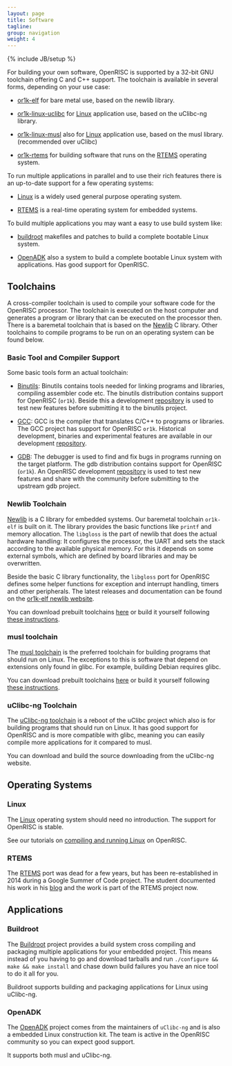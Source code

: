 ```yaml
---
layout: page
title: Software
tagline:
group: navigation
weight: 4
---
```

{% include JB/setup %}

For building your own software, OpenRISC is supported by a 32-bit GNU
toolchain offering C and C++ support. The toolchain is available in
several forms, depending on your use case:

* [or1k-elf](#mewlib-toolchain) for bare metal use, based on the
  newlib library.

* [or1k-linux-uclibc](#uclibc-ng-toolchain) for [Linux](#linux) application use, based on the
  uClibc-ng library.

* [or1k-linux-musl](#musl-toolchain) also for [Linux](#linux) application
  use, based on the musl library. (recommended over uClibc)

* [or1k-rtems](#rtems-toolchain) for building software that runs on
  the [RTEMS](#rtems) operating system.

To run multiple applications in parallel and to use their rich
features there is an up-to-date support for a few operating systems:

* [Linux](#linux) is a widely used general purpose operating system.

* [RTEMS](#rtems) is a real-time operating system for embedded
  systems.

To build multiple applications you may want a easy to use build system
like:

* [buildroot](#buildroot) makefiles and patches to build a complete bootable
  Linux system.

* [OpenADK](#openadk) also a system to build a complete bootable Linux system
  with applications.  Has good support for OpenRISC.

## Toolchains

A cross-compiler toolchain is used to compile your software code for
the OpenRISC processor. The toolchain is executed on the host
computer and generates a program or library that can be executed on
the processor then. There is a baremetal toolchain that is based on
the [Newlib](https://sourceware.org/newlib/) C library. Other
toolchains to compile programs to be run on an operating system can be
found below.

### Basic Tool and Compiler Support

Some basic tools form an actual toolchain:

* [Binutils](https://www.gnu.org/s/binutils/): Binutils contains tools
  needed for linking programs and libraries, compiling assembler code
  etc. The binutils distribution contains support for OpenRISC
  (`or1k`). Beside this a development
  [repository](https://github.com/openrisc/binutils-gdb) is used to
  test new features before submitting it to the binutils project.

* [GCC](https://gcc.gnu.org): GCC is the compiler that translates
  C/C++ to programs or libraries. The GCC project has support for
  OpenRISC `or1k`.  Historical development, binaries and experimental
  features are available in our development [repository](https://github.com/openrisc/or1k-gcc).

* [GDB](https://www.gnu.org/s/gdb/): The debugger is used to find and
  fix bugs in programs running on the target platform. The gdb distribution
  contains support for OpenRISC (`or1k`). An OpenRISC development
  [repository](https://github.com/openrisc/binutils-gdb) is used to test
  new features and share with the community before submitting to the upstream
  gdb project.

### Newlib Toolchain

[Newlib](https://sourceware.org/newlib/) is a C library for embedded
systems. Our baremetal toolchain `or1k-elf` is built on it.  The
library provides the basic functions like `printf` and memory
allocation. The `libgloss` is the part of newlib that does the actual
hardware handling: It configures the processor, the UART and sets the
stack according to the available physical memory. For this it depends
on some external symbols, which are defined by board libraries and may
be overwritten.

Beside the basic C library functionality, the `libgloss` port for
OpenRISC defines some helper functions for exception and interrupt
handling, timers and other peripherals. The latest releases and
documentation can be found on the
[or1k-elf newlib website](http://openrisc.github.io/newlib).

You can download prebuilt toolchains [here](https://github.com/openrisc/or1k-gcc/releases)
or build it yourself following
[these instructions](https://openrisc.io/newlib/building.html).

### musl toolchain

The [musl toolchain](https://www.musl-libc.org) is the preferred toolchain
for building programs that should run on Linux. The exceptions to this is
software that depend on extensions only found in glibc. For example,
building Debian requires glibc.

You can download prebuilt toolchains [here](https://github.com/openrisc/or1k-gcc/releases)
or build it yourself following
[these instructions](https://github.com/openrisc/musl-cross/wiki).

### uClibc-ng Toolchain

The [uClibc-ng toolchain](https://uclibc-ng.org) is a reboot of the uClibc
project which also is for building programs that should run on Linux.  It has
good support for OpenRISC and is more compatible with glibc, meaning you can
easily compile more applications for it compared to musl.

You can download and build the source downloading from the uClibc-ng website.


## Operating Systems

### Linux

The [Linux](http://kernel.org) operating system should need no introduction. The
support for OpenRISC is stable.

See our tutorials on [compiling and running Linux](https://github.com/openrisc/tutorials/blob/master/docs/Linux.md)
on OpenRISC.

### RTEMS

The [RTEMS](http://www.rtems.org) port was dead for a few years, but
has been re-established in 2014 during a Google Summer of Code
project. The student documented his work in his
[blog](http://heshamelmatary.blogspot.de/2014/08/gsoc-2014-porting-rtems-to-openrisc.html)
and the work is part of the RTEMS project now.


## Applications

### Buildroot

The [Buildroot](https://buildroot.org) project provides a build system cross compiling
and packaging multiple applications for your embedded project.  This means instead
of you having to go and download tarballs and run `./configure && make && make install`
and chase down build failures you have an nice tool to do it all for you.

Buildroot supports building and packaging applications for Linux using uClibc-ng.

### OpenADK

The [OpenADK](https://openadk.org) project comes from the maintainers of `uClibc-ng` and
is also a embedded Linux construction kit.  The team is active in the OpenRISC
community so you can expect good support.

It supports both musl and uClibc-ng.
